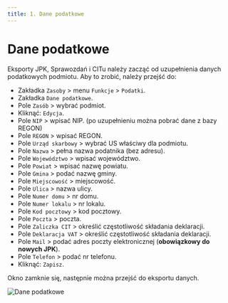 ```yaml
---
title: 1. Dane podatkowe
---
```


# Dane podatkowe

Eksporty JPK, Sprawozdań i CITu należy zacząć od uzupełnienia danych podatkowych podmiotu. Aby to zrobić, należy przejść do:

- Zakładka `Zasoby` > menu `Funkcje` > `Podatki`.
- Zakładka `Dane podatkowe`.
- Pole `Zasób` > wybrać podmiot.
- Kliknąć: `Edycja`.
- Pole `NIP` > wpisać NIP. (po uzupełnieniu można pobrać dane z bazy REGON)
- Pole `REGON` > wpisać REGON.
- Pole `Urząd skarbowy` > wybrać US właściwy dla podmiotu.
- Pole `Nazwa` > pełna nazwa podatnika (bez adresu).
- Pole `Województwo` > wpisać województwo.
- Pole `Powiat` > wpisać nazwę powiatu.
- Pole `Gmina` > podać nazwę gminy.
- Pole `Miejscowość` > miejscowość.
- Pole `Ulica` > nazwa ulicy.
- Pole `Numer domu` > nr domu.
- Pole `Numer lokalu` > nr lokalu.
- Pole `Kod pocztowy` > kod pocztowy.
- Pole `Poczta` > poczta.
- Pole `Zaliczka CIT` > określić częstotliwość składania deklaracji.
- Pole `Deklaracja VAT` > określić częstotliwość składania deklaracji.
- Pole `Mail` > podać adres poczty elektronicznej (**obowiązkowy do nowych JPK**).
- Pole `Telefon` > podać nr telefonu.
- Kliknąć: `Zapisz`.

Okno zamknie się, następnie można przejść do eksportu danych.

![Dane podatkowe](danepodatkowe.gif)